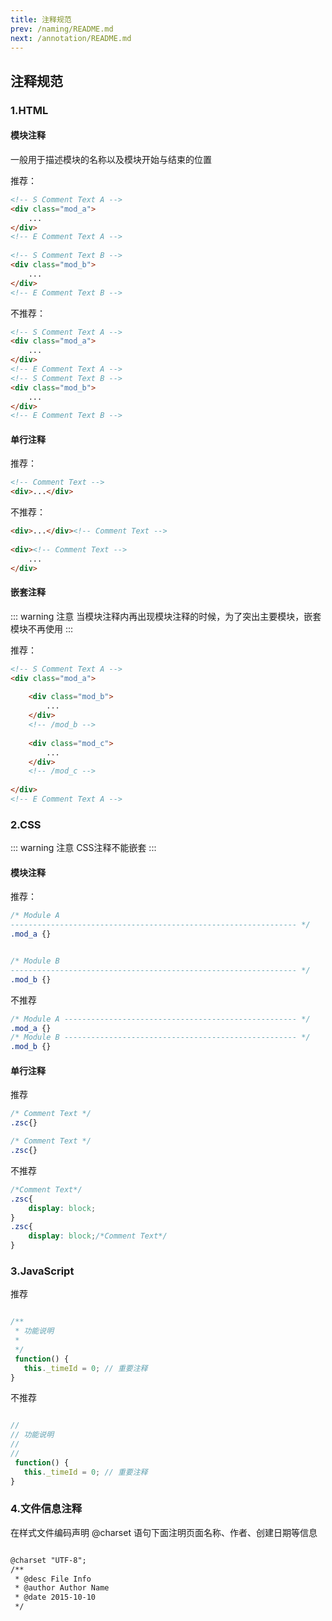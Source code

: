 ```yaml
---
title: 注释规范
prev: /naming/README.md
next: /annotation/README.md
---
```


## 注释规范

### 1.HTML 

#### 模块注释
一般用于描述模块的名称以及模块开始与结束的位置

推荐：

```html
<!-- S Comment Text A -->	
<div class="mod_a">
    ...
</div>
<!-- E Comment Text A -->
	
<!-- S Comment Text B -->	
<div class="mod_b">
    ...
</div>
<!-- E Comment Text B -->
```

不推荐：

```html
<!-- S Comment Text A -->
<div class="mod_a">
    ...
</div>
<!-- E Comment Text A -->
<!-- S Comment Text B -->	
<div class="mod_b">
    ...
</div>
<!-- E Comment Text B -->
```

#### 单行注释

推荐：

```html
<!-- Comment Text -->
<div>...</div>
```
不推荐：

```html
<div>...</div><!-- Comment Text -->	
	
<div><!-- Comment Text -->
    ...
</div>
```

#### 嵌套注释

::: warning 注意
当模块注释内再出现模块注释的时候，为了突出主要模块，嵌套模块不再使用
:::


推荐：
```html
<!-- S Comment Text A -->
<div class="mod_a">
		
    <div class="mod_b">
        ...
    </div>
    <!-- /mod_b -->
    	
    <div class="mod_c">
    	...
    </div>
    <!-- /mod_c -->
		
</div>
<!-- E Comment Text A -->
```
### 2.CSS
::: warning 注意
CSS注释不能嵌套
::: 

#### 模块注释

推荐：

```css
/* Module A
---------------------------------------------------------------- */
.mod_a {}


/* Module B
---------------------------------------------------------------- */
.mod_b {}
```

不推荐

```css
/* Module A ---------------------------------------------------- */
.mod_a {}
/* Module B ---------------------------------------------------- */
.mod_b {}
```

#### 单行注释

推荐

```css
/* Comment Text */
.zsc{}

/* Comment Text */
.zsc{}
```

不推荐

```css
/*Comment Text*/
.zsc{
	display: block;
}
.zsc{
	display: block;/*Comment Text*/
}
```

### 3.JavaScript

推荐

```js

/**
 * 功能说明
 * 
 */
 function() {
   this._timeId = 0; // 重要注释
}
```

不推荐


```js

//
// 功能说明
//  
// 
 function() {
   this._timeId = 0; // 重要注释
}
```

### 4.文件信息注释

在样式文件编码声明 @charset 语句下面注明页面名称、作者、创建日期等信息

```html

@charset "UTF-8";
/**
 * @desc File Info
 * @author Author Name
 * @date 2015-10-10
 */

```